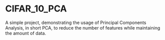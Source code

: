 # CIFAR_10_PCA
A simple project, demonstrating the usage of Principal Components Analysis, in short PCA, to reduce the number of features while maintaining the amount of data.
